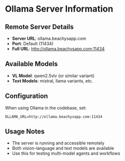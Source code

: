 # Ollama Server Information

## Remote Server Details
- **Server URL**: ollama.beachysapp.com
- **Port**: Default (11434)
- **Full URL**: http://ollama.beachysapp.com:11434

## Available Models
- **VL Model**: qwen2.5vlv (or similar variant)
- **Text Models**: mistral, llama variants, etc.

## Configuration
When using Ollama in the codebase, set:
```
OLLAMA_URL=http://ollama.beachysapp.com:11434
```

## Usage Notes
- The server is running and accessible remotely
- Both vision-language and text models are available
- Use this for testing multi-model agents and workflows